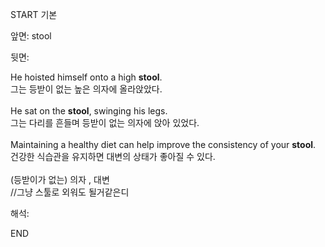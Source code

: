 START
기본

앞면:
stool


뒷면:
<div>He hoisted himself onto a high <strong>stool</strong>. </div><div><div>그는 등받이 없는 높은 의자에 올라앉았다.</div></div><div><br></div><div><div>He sat on the <strong>stool</strong>, swinging his legs. </div><div><div>그는 다리를 흔들며 등받이 없는 의자에 앉아 있었다.</div></div></div><div><br></div><div>Maintaining a healthy diet can help improve the consistency of your <b>stool</b>.<br></div><div>건강한 식습관을 유지하면 대변의 상태가 좋아질 수 있다.<br></div><div><br></div><div>(등받이가 없는) 의자 , 대변</div><div>//그냥 스툴로 외워도 될거같은디</div>


해석:

END